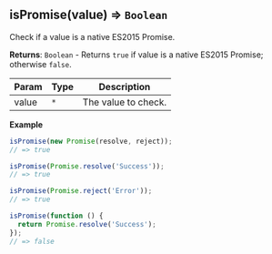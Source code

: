 <a name="isPromise"></a>

## isPromise(value) ⇒ <code>Boolean</code>
Check if a value is a native ES2015 Promise.

**Returns**: <code>Boolean</code> - Returns `true` if value is a native ES2015 Promise; otherwise `false`.  

| Param | Type | Description |
| --- | --- | --- |
| value | <code>\*</code> | The value to check. |

**Example**  
```js
isPromise(new Promise(resolve, reject));
// => true

isPromise(Promise.resolve('Success'));
// => true

isPromise(Promise.reject('Error'));
// => true

isPromise(function () {
  return Promise.resolve('Success');
});
// => false
```
